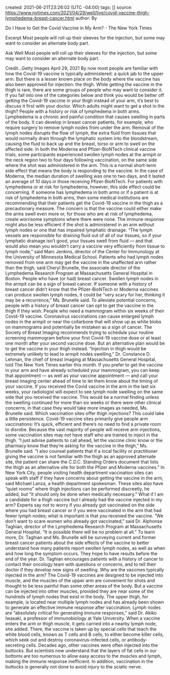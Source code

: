 
created: 2021-06-21T23:26:02 (UTC -04:00)
tags: []
source: https://www.nytimes.com/2021/04/29/well/live/covid-vaccine-thigh-lymphedema-breast-cancer.html
author: By

Do I Have to Get the Covid Vaccine in My Arm? - The New York Times

Excerpt
Most people will roll up their sleeves for the injection, but some may want to consider an alternate body part.


Ask Well
Most people will roll up their sleeves for the injection, but some may want to consider an alternate body part.

Credit...Getty Images
April 29, 2021
By now most people are familiar with how the Covid-19 vaccine is typically administered: a quick jab to the upper arm. But there is a lesser known place on the body where the vaccine has also been approved for injection: the thigh.
While getting the vaccine in the thigh is rare, there are some groups of people who may want to consider it. If you fall into one of the categories below and think you would be better off getting the Covid-19 vaccine in your thigh instead of your arm, it’s best to discuss it first with your doctor.
Which adults might want to get a shot in the thigh?
People with a history or risk of lymphedema in both arms.
Lymphedema is a chronic and painful condition that causes swelling in parts of the body. It can develop in breast cancer patients, for example, who require surgery to remove lymph nodes from under the arm. Removal of the lymph nodes disrupts the flow of lymph, the extra fluid from tissues that would normally drain through the lymphatic system into the bloodstream, causing the fluid to back up and the breast, torso or arm to swell on the affected side.
In both the Moderna and Pfizer-BioNTech clinical vaccine trials, some participants experienced swollen lymph nodes at the armpit or the neck region two to four days following vaccination, on the same side where the shot was administered in the arm. This is a normal short-term side effect that means the body is responding to the vaccine. In the case of Moderna, the median duration of swelling was one to two days, and it lasted an average of 10 days in those receiving Pfizer-BioNTech.
For patients with lymphedema or at risk for lymphedema, however, this side effect could be concerning. If someone has lymphedema in both arms or if a patient is at risk of lymphedema in both arms, then some medical institutions are recommending that their patients get the Covid-19 vaccine in the thigh as a precautionary measure. The concern is that the vaccine could either make the arms swell even more or, for those who are at risk of lymphedema, create worrisome symptoms where there were none.
The immune response might also be less efficient if the shot is administered in an arm without lymph nodes or one that has impaired lymphatic drainage.
“The lymph vessels are responsible for draining fluid out of all of our tissues, so if your lymphatic drainage isn’t good, your tissues swell from fluid — and that would also mean you wouldn’t carry a vaccine very efficiently from tissue to lymph node,” said Marc Jenkins, director of the Center for Immunology at the University of Minnesota Medical School.
Patients who had lymph nodes removed from one arm may get the vaccine in the unaffected arm rather than the thigh, said Cheryl Brunelle, the associate director of the Lymphedema Research Program at Massachusetts General Hospital in Boston.
People who have (or had) breast cancer.
Swollen lymph nodes in the armpit can be a sign of breast cancer. If someone with a history of breast cancer didn’t know that the Pfizer-BioNTech or Moderna vaccines can produce swollen lymph nodes, it could be “very scary for her, thinking it may be a recurrence,” Ms. Brunelle said.
To alleviate potential concerns, people with a history of breast cancer can opt to get the vaccine in the thigh if they wish.
People who need a mammogram within six weeks of their Covid-19 vaccine.
Coronavirus vaccinations can cause enlarged lymph nodes in the armpit or near the collarbone that will show up as white blobs on mammograms and potentially be mistaken as a sign of cancer. The Society of Breast Imaging recommends trying to schedule your routine screening mammogram before your first Covid-19 vaccine dose or at least one month after your second vaccine dose. But an alternative plan would be to get the vaccine in your thigh instead.
“Injection in thigh would be extremely unlikely to lead to armpit nodes swelling,” Dr. Constance D. Lehman, the chief of breast imaging at Massachusetts General Hospital, told The New York Times earlier this month.
If you prefer to get the vaccine in your arm and have already scheduled your mammogram, you can keep that appointment — as well as your vaccine appointment — and call your breast imaging center ahead of time to let them know about the timing of your vaccine.
If you received the Covid vaccine in the arm in the last six weeks, your radiologist will expect to see lymph node swelling on the same side that you received the vaccine. This would be a normal finding unless the swelling continued for more than six weeks or there were other clinical concerns; in that case they would take more images as needed, Ms. Brunelle said.
Which vaccination sites offer thigh injections?
This could take a little persistence. Covid-19 vaccine sites primarily give people arm vaccinations: It’s quick, efficient and there’s no need to find a private room to disrobe. Because the vast majority of people will receive arm injections, some vaccination sites may not have staff who are trained to inject in the thigh.
“I just advise patients to call ahead, let the vaccine clinic know or the pharmacy know that they’re asking for the vaccine in the thigh,” Ms. Brunelle said. “I also counsel patients that if a local facility or practitioner giving the vaccine is not familiar with the thigh as an approved alternate site, the patient can share the C.D.C. Standing Orders document that lists the thigh as an alternative site for both the Pfizer and Moderna vaccines.”
In New York City, people visiting health department vaccination sites can speak with staff if they have concerns about getting the vaccine in the arm, said Michael Lanza, a health department spokesman. These sites also have “quiet rooms” where thigh injections can be performed discreetly, he added, but “it should only be done when medically necessary.”
What if I am a candidate for a thigh vaccine but I already had the vaccine injected in my arm?
Experts say not to worry if you already got vaccinated on the side where you had breast cancer or if you were vaccinated in the arm that had fewer lymph nodes; what is important is that you received the vaccine.
“We don’t want to scare women who already got vaccinated,” said Dr. Alphonse Taghian, director of the Lymphedema Research Program at Massachusetts General Hospital. “It is possible there will be no problem at all.”
To learn more, Dr. Taghian and Ms. Brunelle will be surveying current and former breast cancer patients about the side effects of the vaccine to better understand how many patients report swollen lymph nodes, as well as when and how long the symptom occurs. They hope to have results before the end of the year.
Dr. Taghian encourages patients with a history of cancer to contact their oncology team with questions or concerns, and to tell their doctor if they develop new signs of swelling.
Why are the vaccines typically injected in the arm?
The Covid-19 vaccines are designed to be injected into muscle, and the muscles of the upper arm are convenient for shots and thought to be less painful than some other areas of the body. But a vaccine can be injected into other muscles, provided they are near some of the hundreds of lymph nodes that exist in the body. The upper thigh, for example, is located near multiple lymph nodes and has already been shown to generate an effective immune response after vaccination.
Lymph nodes are “absolutely critical for generating immune responses,” said Dr. Akiko Iwasaki, a professor of immunobiology at Yale University.
When a vaccine enters the arm or thigh muscle, it gets carried into a nearby lymph node, she added. There, the vaccine is taken up by special cells that teach the white blood cells, known as T cells and B cells, to either become killer cells, which seek out and destroy coronavirus-infected cells, or antibody-secreting cells.
Decades ago, other vaccines were often injected into the buttocks. But scientists now understand that the layers of fat cells in our bottoms are too numerous to allow easy access to the muscles and lymph, making the immune response inefficient. In addition, vaccination in the buttocks is generally not done to avoid injury to the sciatic nerve.